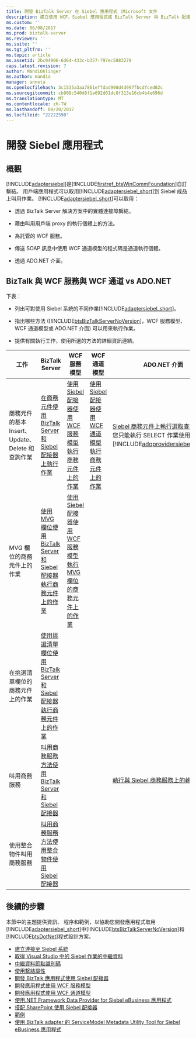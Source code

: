 ```yaml
---
title: 開發 BizTalk Server 在 Siebel 應用程式 |Microsoft 文件
description: 建立使用 WCF，Siebel 應用程式或 BizTalk Server 與 BizTalk 配接器組件 (BAP) 中
ms.custom: ''
ms.date: 06/08/2017
ms.prod: biztalk-server
ms.reviewer: ''
ms.suite: ''
ms.tgt_pltfrm: ''
ms.topic: article
ms.assetid: 2bc04906-6d64-433c-b357-797ec5883279
caps.latest.revision: 7
author: MandiOhlinger
ms.author: mandia
manager: anneta
ms.openlocfilehash: 3c1535a3aa7861effdad998d4d997fbcdfced02c
ms.sourcegitcommit: cb908c540d8f1a692d01dc8f313e16cb4b4e696d
ms.translationtype: MT
ms.contentlocale: zh-TW
ms.lasthandoff: 09/20/2017
ms.locfileid: "22222598"
---
```

# <a name="develop-your-siebel-applications"></a>開發 Siebel 應用程式

## <a name="overview"></a>概觀
[!INCLUDE[adaptersiebel](../../includes/adaptersiebel-md.md)]是[!INCLUDE[firstref_btsWinCommFoundation](../../includes/firstref-btswincommfoundation-md.md)]自訂繫結。 用戶端應用程式可以取用[!INCLUDE[adaptersiebel_short](../../includes/adaptersiebel-short-md.md)]到 Siebel 成品上叫用作業。 [!INCLUDE[adaptersiebel_short](../../includes/adaptersiebel-short-md.md)]可以取用：  
  
-   透過 BizTalk Server 解決方案中的實體連接埠繫結。  
  
-   藉由叫用用戶端 proxy 的執行個體上的方法。  
  
-   為託管的 WCF 服務。  
  
-   傳送 SOAP 訊息中使用 WCF 通道模型的程式碼是通道執行個體。  
  
-   透過 ADO.NET 介面。  
  
## <a name="biztalk-vs-wcf-service-vs-wcf-channel-vs-adonet"></a>BizTalk 與 WCF 服務與 WCF 通道 vs ADO.NET
 下表：  
  
-   列出可對使用 Siebel 系統的不同作業[!INCLUDE[adaptersiebel_short](../../includes/adaptersiebel-short-md.md)]。  
  
-   指出哪些方法 ([!INCLUDE[btsBizTalkServerNoVersion](../../includes/btsbiztalkservernoversion-md.md)]，WCF 服務模型、 WCF 通道模型或 ADO.NET 介面) 可以用來執行作業。  
  
-   提供有關執行工作，使用所選的方法的詳細資訊連結。  
  
|工作|BizTalk Server|WCF 服務模型|WCF 通道模型|ADO.NET 介面|  
|----------|--------------------|-----------------------|-----------------------|-----------------------|  
|商務元件的基本 Insert、 Update、 Delete 和查詢作業|[在商務元件使用 BizTalk Server 和 Siebel 配接器上執行作業](run-operations-on-business-components-using-the-siebel-adapter-in-biztalk.md)|[使用 Siebel 配接器使用 WCF 服務模型執行商務元件上的作業](run-operations-on-business-components-with-the-siebel-adapter-using-wcf-service.md)|[使用 Siebel 配接器使用 WCF 通道模型執行商務元件上的作業](run-tasks-on-business-components-with-the-siebel-adapter-using-a-wcf-channel.md)|[Siebel 商務元件上執行選取查詢](run-a-select-query-on-business-components-with-siebel.md)**附註：** 您只能執行 SELECT 作業使用[!INCLUDE[adoprovidersiebelshort](../../includes/adoprovidersiebelshort-md.md)]。|  
|MVG 欄位的商務元件上的作業|[使用 MVG 欄位使用 BizTalk Server 和 Siebel 配接器執行商務元件上的作業](run-operations-on-business-components-with-mvg-fields-using-the-siebel-adapter.md)|[使用 Siebel 配接器使用 WCF 服務模型執行 MVG 欄位的商務元件上的作業](work-with-mvp-fields-using-the-siebel-adapter-and-the-wcf-service-model.md)|||  
|在挑選清單欄位的商務元件上的作業|[使用挑選清單欄位使用 BizTalk Server 和 Siebel 配接器執行商務元件上的作業](run-tasks-on-business-components-with-picklist-fields-using-the-siebel-adapter.md)||||  
|叫用商務服務|[叫用商務服務方法使用 BizTalk Server 和 Siebel 配接器](invoke-business-service-methods-using-biztalk-server-and-the-siebel-adapter.md)|||[執行與 Siebel 商務服務上的執行作業](run-an-execute-operation-on-business-services-with-siebel.md)|  
|使用整合物件叫用商務服務|[叫用商務服務方法使用整合物件使用 Siebel 配接器](run-business-service-methods-with-integration-objects-using-the-siebel-adapter.md)||||  

## <a name="next-steps"></a>後續的步驟  
 本節中的主題提供資訊、 程序和範例，以協助您開發應用程式取用[!INCLUDE[adaptersiebel_short](../../includes/adaptersiebel-short-md.md)]中[!INCLUDE[btsBizTalkServerNoVersion](../../includes/btsbiztalkservernoversion-md.md)]和[!INCLUDE[btsDotNet](../../includes/btsdotnet-md.md)]程式設計方案。 

- [建立連接至 Siebel 系統](create-a-connection-to-the-siebel-system.md)
- [取得 Visual Studio 中的 Siebel 作業的中繼資料](get-metadata-for-siebel-operations-in-visual-studio.md)
- [中繼資料節點識別碼](metadata-node-ids1.md)
- [使用繫結屬性](read-about-biztalk-adapter-for-siebel-binding-properties.md)
- [開發 BizTalk 應用程式使用 Siebel 配接器](develop-biztalk-applications-using-the-siebel-adapter.md)
- [開發應用程式使用 WCF 服務模型](develop-siebel-applications-using-the-wcf-service-model.md)
- [開發應用程式使用 WCF 通道模型](develop-siebel-applications-using-the-wcf-channel-model3.md)
- [使用.NET Framework Data Provider for Siebel eBusiness 應用程式](use-the-net-framework-data-provider-for-siebel-ebusiness-applications.md)
- [搭配 SharePoint 使用 Siebel 配接器](use-the-siebel-adapter-with-sharepoint.md)
- [範例](samples-for-the-siebel-adapter.md)
- [使用 BizTalk adapter 的 ServiceModel Metadata Utility Tool for Siebel eBusiness 應用程式](use-the-servicemodel-metadata-utility-with-the-siebel-adapter.md)